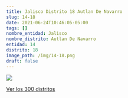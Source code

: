 ```yaml
---
title: Jalisco Distrito 18 Autlan De Navarro
slug: 14-18
date: 2021-06-24T10:46:05-05:00
tags: []
nombre_entidad: Jalisco
nombre_distrito: Autlan De Navarro
entidad: 14
distrito: 18
image_path: /img/14-18.png
draft: false
---
```


![](/img/14-18.png)

[Ver los 300 distritos](/docs/elecciones-2021)
